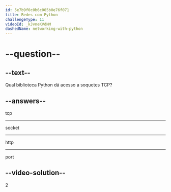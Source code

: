 ```yaml
---
id: 5e7b9f0c0b6c005b0e76f071
title: Redes com Python
challengeType: 11
videoId: _kJvneKVdNM
dashedName: networking-with-python
---
```


# --question--

## --text--

Qual biblioteca Python dá acesso a soquetes TCP?

## --answers--

tcp

---

socket

---

http

---

port

## --video-solution--

2

